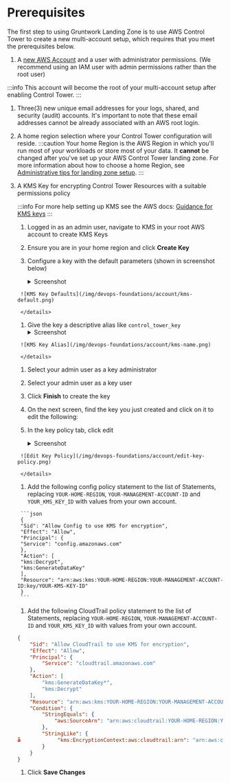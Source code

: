 # Prerequisites

The first step to using Gruntwork Landing Zone is to use AWS Control Tower to create a new multi-account setup, which requires that you meet the prerequisites below.

1. A [new AWS Account](https://portal.aws.amazon.com/billing/signup) and a user with administrator permissions. (We recommend using an IAM user with admin permissions rather than the root user)

  :::info
  This account will become the root of your multi-account setup after enabling Control Tower.
  :::

1. Three(3) new unique email addresses for your logs, shared, and security (audit) accounts. It's important to note that these email addresses cannot be already associated with an AWS root login.

1. A home region selection where your Control Tower configuration will reside.
   :::caution
   Your home Region is the AWS Region in which you'll run most of your workloads or store most of your data. It **cannot** be changed after you've set up your AWS Control Tower landing zone. For more information about how to choose a home Region, see [Administrative tips for landing zone setup](https://docs.aws.amazon.com/controltower/latest/userguide/tips-for-admin-setup.html).
   :::

1. A KMS Key for encrypting Control Tower Resources with a suitable permissions policy

    :::info
    For more help setting up KMS see the AWS docs: [Guidance for KMS keys](https://docs.aws.amazon.com/en_us/controltower/latest/userguide//kms-guidance.html)
    :::

    1. Logged in as an admin user, navigate to KMS in your root AWS account to create KMS Keys

    1. Ensure you are in your home region and click **Create Key**

      1. Configure a key with the default parameters (shown in screenshot below)
        <details>
        <summary>Screenshot</summary>

        ![KMS Key Defaults](/img/devops-foundations/account/kms-default.png)

        </details>

      1. Give the key a descriptive alias like `control_tower_key`
        <details>
        <summary>Screenshot</summary>

        ![KMS Key Alias](/img/devops-foundations/account/kms-name.png)

        </details>

      1. Select your admin user as a key administrator

      1. Select your admin user as a key user

      1. Click **Finish** to create the key

    1. On the next screen, find the key you just created and click on it to edit the following:

      1. In the key policy tab, click edit
        <details>
        <summary>Screenshot</summary>

        ![Edit Key Policy](/img/devops-foundations/account/edit-key-policy.png)

        </details>

      1. Add the following config policy statement to the list of Statements, replacing `YOUR-HOME-REGION`, `YOUR-MANAGEMENT-ACCOUNT-ID` and `YOUR_KMS_KEY_ID` with values from your own account.

        ```json
        {
        "Sid": "Allow Config to use KMS for encryption",
        "Effect": "Allow",
        "Principal": {
        "Service": "config.amazonaws.com"
        },
        "Action": [
        "kms:Decrypt",
        "kms:GenerateDataKey"
        ],
        "Resource": "arn:aws:kms:YOUR-HOME-REGION:YOUR-MANAGEMENT-ACCOUNT-ID:key/YOUR-KMS-KEY-ID"
        }
        ```

      1. Add the following CloudTrail policy statement to the list of Statements, replacing `YOUR-HOME-REGION`, `YOUR-MANAGEMENT-ACCOUNT-ID` and `YOUR_KMS_KEY_ID` with values from your own account.

      ```json
      {
          "Sid": "Allow CloudTrail to use KMS for encryption",
          "Effect": "Allow",
          "Principal": {
              "Service": "cloudtrail.amazonaws.com"
          },
          "Action": [
              "kms:GenerateDataKey*",
              "kms:Decrypt"
          ],
          "Resource": "arn:aws:kms:YOUR-HOME-REGION:YOUR-MANAGEMENT-ACCOUNT-ID:key/YOUR-KMS-KEY-ID",
          "Condition": {
              "StringEquals": {
                  "aws:SourceArn": "arn:aws:cloudtrail:YOUR-HOME-REGION:YOUR-MANAGEMENT-ACCOUNT-ID:trail/aws-controltower-BaselineCloudTrail"
              },
              "StringLike": {
      å            "kms:EncryptionContext:aws:cloudtrail:arn": "arn:aws:cloudtrail:*:YOUR-MANAGEMENT-ACCOUNT-ID:trail/*"
              }
          }
      }
      ```

      1. Click **Save Changes**


<!-- ##DOCS-SOURCER-START
{
  "sourcePlugin": "local-copier",
  "hash": "b9ec7690b8e7c3ec66d28680b00b1038"
}
##DOCS-SOURCER-END -->
